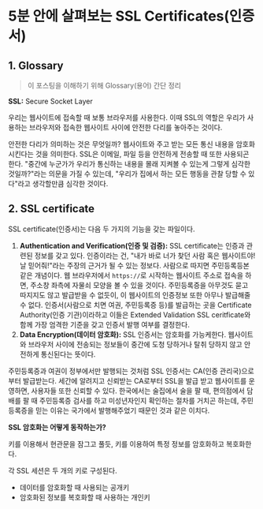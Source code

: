 # 5분 안에 살펴보는 SSL Certificates(인증서)

## 1. Glossary

> 이 포스팅을 이해하기 위해 Glossary(용어) 간단 정리

**SSL:** Secure Socket Layer

우리는 웹사이트에 접속할 때 보통 브라우저를 사용한다. 이때 SSL의 역할은 우리가 사용하는 브라우저와 접속한 웹사이트 사이에 안전한 다리를 놓아주는 것이다.

안전한 다리가 의미하는 것은 무엇일까? 웹사이트와 주고 받는 모든 통신 내용을 암호화시킨다는 것을 의미한다. SSL은 이메일, 파일 등을 안전하게 전송할 때 또한 사용되곤 한다. "중간에 누군가가 우리가 통신하는 내용을 몰래 지켜볼 수 있는게 그렇게 심각한 것일까?"라는 의문을 가질 수 있는데, "우리가 집에서 하는 모든 행동을 관찰 당할 수 있다"라고 생각할만큼 심각한 것이다.



## 2. SSL certificate

SSL certificate(인증서)는 다음 두 가지의 기능을 갖는 파일이다.

1. **Authentication and Verification(인증 및 검증):**
   SSL certificate는 인증과 관련된 정보를 갖고 있다. 인증이라는 건, "내가 바로 너가 찾던 사람 혹은 웹사이트야! 날 믿어줘!"라는 주장의 근거가 될 수 있는 정보다. 사람으로 따지면 주민등록등본 같은 개념이다.
   웹 브라우저에서 `https://`로 시작하는 웹사이트 주소로 접속을 하면, 주소창 좌측에 자물쇠 모양을 볼 수 있을 것이다. 
   주민등록증을 아무것도 묻고 따지지도 않고 발급받을 수 없듯이, 이 웹사이트의 인증정보 또한 아무나 발급해줄 수 없다. 인증서(사람으로 치면 여권, 주민등록증 등)를 발급하는 곳을 Certificate Authority(인증 기관)이라하고 이들은 Extended Validation SSL ceritficate와 함께 가장 엄격한 기준을 갖고 인증서 발행 여부를 결정한다.
2. **Data Encryption(데이터 암호화):**
   SSL 인증서는 암호화를 가능케한다. 웹사이트와 브라우저 사이에 전송되는 정보들이 중간에 도청 당하거나 탈취 당하지 않고 안전하게 통신된다는 뜻이다. 

주민등록증과 여권이 정부에서만 발행되는 것처럼 SSL 인증서는 CA(인증 관리국)으로부터 발급받는다. 세간에 알려지고 신뢰받는 CA로부터 SSL을 발급 받고 웹사이트를 운영하면, 사용자들 또한 신뢰할 수 있다. 한국에서는 술집에서 술을 팔 때, 편의점에서 담배를 팔 때 주민등록증 검사를 하고 미성년자인지 확인하는 절차를 거치곤 하는데, 주민등록증을 믿는 이유는 국가에서 발행해주었기 때문인 것과 같은 이치다.

**SSL 암호화는 어떻게 동작하는가?**

키를 이용해서 현관문을 잠그고 풀듯, 키를 이용하여 특정 정보를 암호화하고 복호화한다.

각 SSL 세션은 두 개의 키로 구성된다.

* 데이터를 암호화할 때 사용되는 공개키
* 암호화된 정보를 복호화할 때 사용하는 개인키

